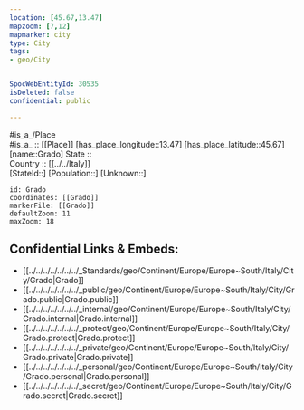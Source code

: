 ```yaml
---
location: [45.67,13.47] 
mapzoom: [7,12] 
mapmarker: city 
type: City
tags:
- geo/City


SpocWebEntityId: 30535
isDeleted: false
confidential: public

---
```

#is_a_/Place  
#is_a_ :: [[Place]] 
[has_place_longitude::13.47] 
[has_place_latitude::45.67] 
[name::Grado] 
State ::  
Country :: [[../../Italy]]  
[StateId::] 
[Population::] 
[Unknown::] 


```leaflet
id: Grado
coordinates: [[Grado]] 
markerFile: [[Grado]] 
defaultZoom: 11 
maxZoom: 18
```


## Confidential Links & Embeds: 
- [[../../../../../../../_Standards/geo/Continent/Europe/Europe~South/Italy/City/Grado|Grado]] 
- [[../../../../../../../_public/geo/Continent/Europe/Europe~South/Italy/City/Grado.public|Grado.public]] 
- [[../../../../../../../_internal/geo/Continent/Europe/Europe~South/Italy/City/Grado.internal|Grado.internal]] 
- [[../../../../../../../_protect/geo/Continent/Europe/Europe~South/Italy/City/Grado.protect|Grado.protect]] 
- [[../../../../../../../_private/geo/Continent/Europe/Europe~South/Italy/City/Grado.private|Grado.private]] 
- [[../../../../../../../_personal/geo/Continent/Europe/Europe~South/Italy/City/Grado.personal|Grado.personal]] 
- [[../../../../../../../_secret/geo/Continent/Europe/Europe~South/Italy/City/Grado.secret|Grado.secret]] 
